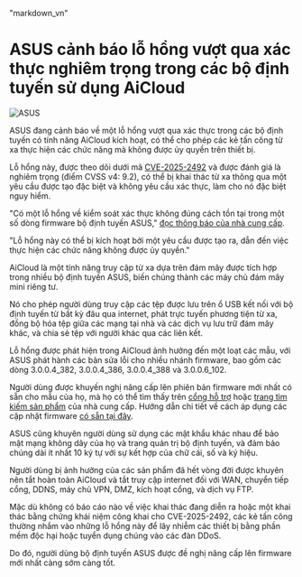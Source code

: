 "markdown_vn"
# ASUS cảnh báo lỗ hổng vượt qua xác thực nghiêm trọng trong các bộ định tuyến sử dụng AiCloud

![ASUS](https://www.bleepstatic.com/content/hl-images/2024/06/14/asus.jpg)

ASUS đang cảnh báo về một lỗ hổng vượt qua xác thực trong các bộ định tuyến có tính năng AiCloud kích hoạt, có thể cho phép các kẻ tấn công từ xa thực hiện các chức năng mà không được ủy quyền trên thiết bị.

Lỗ hổng này, được theo dõi dưới mã [CVE-2025-2492](https://nvd.nist.gov/vuln/detail/CVE-2025-2492) và được đánh giá là nghiêm trọng (điểm CVSS v4: 9.2), có thể bị khai thác từ xa thông qua một yêu cầu được tạo đặc biệt và không yêu cầu xác thực, làm cho nó đặc biệt nguy hiểm.

"Có một lỗ hổng về kiểm soát xác thực không đúng cách tồn tại trong một số dòng firmware bộ định tuyến ASUS," [đọc thông báo của nhà cung cấp](https://www.asus.com/content/asus-product-security-advisory/).

"Lỗ hổng này có thể bị kích hoạt bởi một yêu cầu được tạo ra, dẫn đến việc thực hiện các chức năng không được ủy quyền."

AiCloud là một tính năng truy cập từ xa dựa trên đám mây được tích hợp trong nhiều bộ định tuyến ASUS, biến chúng thành các máy chủ đám mây mini riêng tư.

Nó cho phép người dùng truy cập các tệp được lưu trên ổ USB kết nối với bộ định tuyến từ bất kỳ đâu qua internet, phát trực tuyến phương tiện từ xa, đồng bộ hóa tệp giữa các mạng tại nhà và các dịch vụ lưu trữ đám mây khác, và chia sẻ tệp với người khác qua các liên kết.

Lỗ hổng được phát hiện trong AiCloud ảnh hưởng đến một loạt các mẫu, với ASUS phát hành các bản sửa lỗi cho nhiều nhánh firmware, bao gồm các dòng 3.0.0.4_382, 3.0.0.4_386, 3.0.0.4_388 và 3.0.0.6_102.

Người dùng được khuyến nghị nâng cấp lên phiên bản firmware mới nhất có sẵn cho mẫu của họ, mà họ có thể tìm thấy trên [cổng hỗ trợ](https://www.asus.com/support/) hoặc [trang tìm kiếm sản phẩm](https://www.asus.com/networking-iot-servers/wifi-routers/asus-wifi-routers/) của nhà cung cấp. Hướng dẫn chi tiết về cách áp dụng các cập nhật firmware [có sẵn tại đây](https://www.asus.com/support/faq/1008000/).

ASUS cũng khuyên người dùng sử dụng các mật khẩu khác nhau để bảo mật mạng không dây của họ và trang quản trị bộ định tuyến, và đảm bảo chúng dài ít nhất 10 ký tự với sự kết hợp của chữ cái, số và ký hiệu.

Người dùng bị ảnh hưởng của các sản phẩm đã hết vòng đời được khuyên nên tắt hoàn toàn AiCloud và tắt truy cập internet đối với WAN, chuyển tiếp cổng, DDNS, máy chủ VPN, DMZ, kích hoạt cổng, và dịch vụ FTP.

Mặc dù không có báo cáo nào về việc khai thác đang diễn ra hoặc một khai thác bằng chứng khái niệm công khai cho CVE-2025-2492, các kẻ tấn công thường nhắm vào những lỗ hổng này để lây nhiễm các thiết bị bằng phần mềm độc hại hoặc tuyển dụng chúng vào các đàn DDoS.

Do đó, người dùng bộ định tuyến ASUS được đề nghị nâng cấp lên firmware mới nhất càng sớm càng tốt.